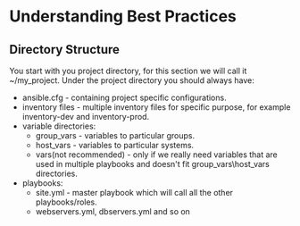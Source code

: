 # Understanding Best Practices

## Directory Structure

You start with you project directory, for this section we will call it ~/my_project.
Under the project directory you should always have:

- ansible.cfg - containing project specific configurations.
- inventory files - multiple inventory files for specific purpose, for example inventory-dev and inventory-prod.
- variable directories:
  - group_vars - variables to particular groups.
  - host_vars - variables to particular systems.
  - vars(not recommended) - only if we really need variables that are used in multiple playbooks and doesn't fit group_vars\host_vars directories.
- playbooks:
  - site.yml - master playbook which will call all the other playbooks/roles.
  - webservers.yml, dbservers.yml and so on
